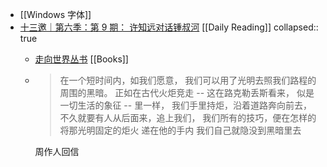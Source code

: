 - [[Windows 字体]]
- [十三邀｜第六季：第 9 期： 许知远对话锺叔河](https://www.youtube.com/watch?v=zbn3XU0RMrY) [[Daily Reading]]
  collapsed:: true
	- [走向世界丛书](https://book.douban.com/subject/3329210/) [[Books]]
	- > 在一个短时间内，如我们愿意，
	  我们可以用了光明去照我们路程的周围的黑暗。
	  正如在古代火炬竞走 -- 这在路克勒丢斯看来，
	  似是一切生活的象征 -- 里一样，
	  我们手里持炬，沿着道路奔向前去，
	  不久就要有人从后面来，追上我们，
	  我们所有的技巧，便在怎样的将那光明固定的炬火
	  递在他的手内
	  我们自己就隐没到黑暗里去
	  
	  周作人回信